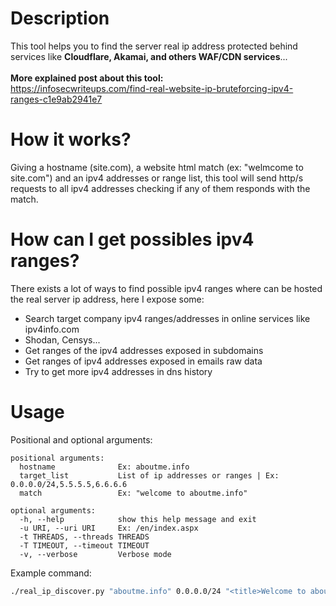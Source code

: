 
# Description
This tool helps you to find the server real ip address protected behind services like **Cloudflare, Akamai, and others WAF/CDN services**... <br /> <br />
**More explained post about this tool:** <br /> https://infosecwriteups.com/find-real-website-ip-bruteforcing-ipv4-ranges-c1e9ab2941e7
# How it works?
Giving a hostname (site.com), a website html match (ex: "welmcome to site.com") and an ipv4 addresses or range list, this tool will send http/s requests to all ipv4 addresses checking if any of them responds with the match.

# How can I get possibles ipv4 ranges?
There exists a lot of ways to find possible ipv4 ranges where can be hosted the real server ip address, here I expose some:
 - Search target company ipv4 ranges/addresses in online services like ipv4info.com
 - Shodan, Censys...
 - Get ranges of the ipv4 addresses exposed in subdomains
 - Get ranges of ipv4 addresses exposed in emails raw data
 - Try to get more ipv4 addresses in dns history

# Usage
Positional and optional arguments:
```
positional arguments:
  hostname              Ex: aboutme.info
  target_list           List of ip addresses or ranges | Ex: 0.0.0.0/24,5.5.5.5,6.6.6.6
  match                 Ex: "welcome to aboutme.info"

optional arguments:
  -h, --help            show this help message and exit
  -u URI, --uri URI     Ex: /en/index.aspx
  -t THREADS, --threads THREADS
  -T TIMEOUT, --timeout TIMEOUT
  -v, --verbose         Verbose mode
```

Example command:
```sh
./real_ip_discover.py "aboutme.info" 0.0.0.0/24 "<title>Welcome to aboutme.info"
```
